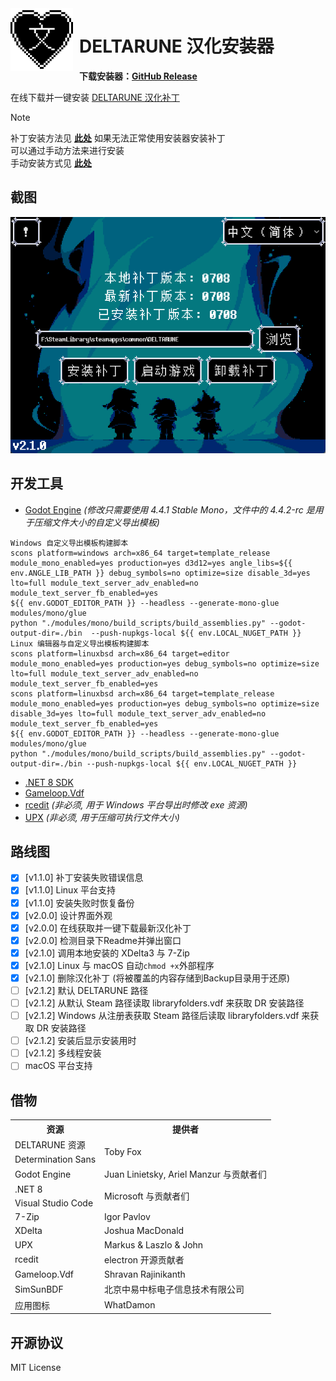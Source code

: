 <img width="100" height="100" align="left" style="float: left; margin: 0 10px 0 0;" alt="Logo" src="patcher_icon.png">

# DELTARUNE 汉化安装器

**下载安装器：[GitHub Release](https://github.com/gm3dr/DeltaruneChinesePatcher/releases/latest)**

在线下载并一键安装 [DELTARUNE 汉化补丁](https://github.com/gm3dr/DeltaruneChinese/releases)

> [!NOTE]
> 补丁安装方法见 **[此处](https://github.com/gm3dr/DeltaruneChinese/blob/main/README.md#%E8%A1%A5%E4%B8%81%E5%AE%89%E8%A3%85%E6%96%B9%E6%B3%95)**
> 如果无法正常使用安装器安装补丁<br>
> 可以通过手动方法来进行安装<br>
> 手动安装方式见 **[此处](https://github.com/gm3dr/DeltaruneChinese/blob/main/README.md#%E6%89%8B%E5%8A%A8%E5%AE%89%E8%A3%85)**

## 截图

![Screenshot](./screenshot.png)

## 开发工具

- [Godot Engine](https://godotengine.org) *(修改只需要使用 4.4.1 Stable Mono，文件中的 4.4.2-rc 是用于压缩文件大小的自定义导出模板)*
```
Windows 自定义导出模板构建脚本
scons platform=windows arch=x86_64 target=template_release module_mono_enabled=yes production=yes d3d12=yes angle_libs=${{ env.ANGLE_LIB_PATH }} debug_symbols=no optimize=size disable_3d=yes lto=full module_text_server_adv_enabled=no module_text_server_fb_enabled=yes
${{ env.GODOT_EDITOR_PATH }} --headless --generate-mono-glue modules/mono/glue
python "./modules/mono/build_scripts/build_assemblies.py" --godot-output-dir=./bin  --push-nupkgs-local ${{ env.LOCAL_NUGET_PATH }}
Linux 编辑器与自定义导出模板构建脚本
scons platform=linuxbsd arch=x86_64 target=editor module_mono_enabled=yes production=yes debug_symbols=no optimize=size lto=full module_text_server_adv_enabled=no module_text_server_fb_enabled=yes
scons platform=linuxbsd arch=x86_64 target=template_release module_mono_enabled=yes production=yes debug_symbols=no optimize=size disable_3d=yes lto=full module_text_server_adv_enabled=no module_text_server_fb_enabled=yes
${{ env.GODOT_EDITOR_PATH }} --headless --generate-mono-glue modules/mono/glue
python "./modules/mono/build_scripts/build_assemblies.py" --godot-output-dir=./bin --push-nupkgs-local ${{ env.LOCAL_NUGET_PATH }}
```
- [.NET 8 SDK](https://dotnet.microsoft.com)
- [Gameloop.Vdf](https://www.nuget.org/packages/Gameloop.Vdf)
- [rcedit](https://github.com/electron/rcedit) *(非必须, 用于 Windows 平台导出时修改 exe 资源)*
- [UPX](https://github.com/upx/upx/releases) *(非必须, 用于压缩可执行文件大小)*

## 路线图

 - [x] \[v1.1.0\] 补丁安装失败错误信息
 - [x] \[v1.1.0\] Linux 平台支持
 - [x] \[v1.1.0\] 安装失败时恢复备份
 - [x] \[v2.0.0\] 设计界面外观
 - [x] \[v2.0.0\] 在线获取并一键下载最新汉化补丁
 - [x] \[v2.0.0\] 检测目录下Readme并弹出窗口
 - [x] \[v2.1.0\] 调用本地安装的 XDelta3 与 7-Zip
 - [x] \[v2.1.0\] Linux 与 macOS 自动`chmod +x`外部程序
 - [x] \[v2.1.0\] 删除汉化补丁 (将被覆盖的内容存储到Backup目录用于还原)
 - [ ] \[v2.1.2\] 默认 DELTARUNE 路径
 - [ ] \[v2.1.2\] 从默认 Steam 路径读取 libraryfolders.vdf 来获取 DR 安装路径
 - [ ] \[v2.1.2\] Windows 从注册表获取 Steam 路径后读取 libraryfolders.vdf 来获取 DR 安装路径
 - [ ] \[v2.1.2\] 安装后显示安装用时
 - [ ] \[v2.1.2\] 多线程安装
 - [ ] macOS 平台支持

## 借物


<table>
	<tr>
		<th>资源</th>
		<th>提供者</th>
	</tr>
	<tr>
		<td>DELTARUNE 资源</td>
		<td rowspan="2">Toby Fox</td>
	</tr>
	<tr>
		<td>Determination Sans</td>
	</tr>
    <tr>
        <td>Godot Engine</td>
        <td>Juan Linietsky, Ariel Manzur 与贡献者们</td>
    </tr>
    <tr>
        <td>.NET 8</td>
        <td rowspan="2">Microsoft 与贡献者们</td>
    </tr>
    <tr>
        <td>Visual Studio Code</td>
    </tr>
    </tr>
        <td>7-Zip</td>
        <td>Igor Pavlov</td>
    </tr>
    </tr>
        <td>XDelta</td>
        <td>Joshua MacDonald</td>
    </tr>
    </tr>
        <td>UPX</td>
        <td>Markus & Laszlo & John</td>
    </tr>
    </tr>
        <td>rcedit</td>
        <td>electron 开源贡献者</td>
    </tr>
    </tr>
        <td>Gameloop.Vdf</td>
        <td>Shravan Rajinikanth</td>
    </tr>
    </tr>
        <td>SimSunBDF</td>
        <td>北京中易中标电子信息技术有限公司</td>
    </tr>
    </tr>
        <td>应用图标</td>
        <td>WhatDamon</td>
    </tr>
</table>

 ## 开源协议

MIT License